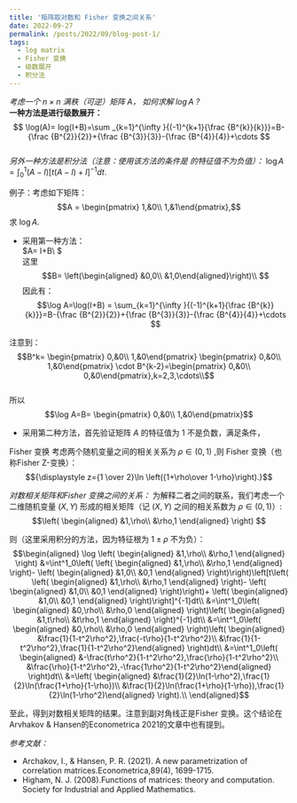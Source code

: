 ```yaml
---
title: '矩阵取对数和 Fisher 变换之间关系'
date: 2022-09-27
permalink: /posts/2022/09/blog-post-1/
tags:
  - log matrix
  - Fisher 变换
  - 级数展开
  - 积分法
---
```


_考虑一个 $n \times n$  满秩（可逆）矩阵 $A$， 如何求解 $\log A$ ?_  
__一种方法是进行级数展开：__  
$$ \log(A)= log(I+B)=\sum _{k=1}^{\infty }{(-1)^{k+1}{\frac {B^{k}}{k}}}=B-{\frac {B^{2}}{2}}+{\frac {B^{3}}{3}}-{\frac {B^{4}}{4}}+\cdots $$  
_另外一种方法是积分法（注意：使用该方法的条件是  的特征值不为负值）：_ 
$\log A=\int^1_0(A-I)[t(A-I)+I]^{-1}dt.$  

例子：考虑如下矩阵：
 $$A = \begin{pmatrix} 1,&0\\ 1,&1\end{pmatrix},$$ 求  $\log A$.

- 采用第一种方法：  
$A= I+B\\ $  
这里   
$$B= \left(\begin{aligned}  &0,0\\ &1,0\end{aligned}\right)\\ $$ 
因此有：  
$$\log A=\log(I+B) = \sum_{k=1}^{\infty }{(-1)^{k+1}{\frac {B^{k}}{k}}}=B-{\frac {B^{2}}{2}}+{\frac {B^{3}}{3}}-{\frac {B^{4}}{4}}+\cdots $$  

注意到：  
$$B^k= \begin{pmatrix} 0,&0\\ 1,&0\end{pmatrix}  \begin{pmatrix} 0,&0\\ 1,&0\end{pmatrix} \cdot B^{k-2}=\begin{pmatrix} 0,&0\\ 0,&0\end{pmatrix},k=2,3,\cdots\\$$  
所以  
$$\log A=B= \begin{pmatrix} 0,&0\\ 1,&0\end{pmatrix}$$  
- 采用第二种方法，首先验证矩阵 $A$ 的特征值为 1 不是负数，满足条件， 
 
Fisher 变换
考虑两个随机变量之间的相关关系为 $\rho\in(0,1)$ ,则 Fisher 变换（也称Fisher Z-变换）：
$${\displaystyle z={1 \over 2}\ln \left({1+\rho\over 1-\rho}\right).}$$

_对数相关矩阵和Fisher 变换之间的关系：_
为解释二者之间的联系，我们考虑一个二维随机变量 $(X,Y)$ 形成的相关矩阵（记 $(X,Y)$  之间的相关系数为  $\rho\in (0,1)$）:
$$\left( \begin{aligned}  &1,\rho\\   &\rho,1 \end{aligned} \right) $$ 

则（这里采用积分的方法，因为特征根为 $1\pm \rho$  不为负）：
    $$\begin{aligned} \log  \left( \begin{aligned}  &1,\rho\\   &\rho,1 \end{aligned} \right) &=\int^1_0\left( \left( \begin{aligned}  &1,\rho\\   &\rho,1 \end{aligned} \right)- \left( \begin{aligned}  &1,0\\   &0,1 \end{aligned} \right)\right)\left[t\left( \left( \begin{aligned}  &1,\rho\\   &\rho,1 \end{aligned} \right)- \left( \begin{aligned}  &1,0\\   &0,1 \end{aligned} \right)\right)+ \left( \begin{aligned}  &1,0\\   &0,1 \end{aligned} \right)\right]^{-1}dt\\ &=\int^1_0\left(  \begin{aligned}  &0,\rho\\   &\rho,0 \end{aligned} \right)\left( \begin{aligned}  &1,t\rho\\   &t\rho,1 \end{aligned} \right)^{-1}dt\\ &=\int^1_0\left(  \begin{aligned}  &0,\rho\\   &\rho,0 \end{aligned} \right)\left( \begin{aligned}  &\frac{1}{1-t^2\rho^2},\frac{-t\rho}{1-t^2\rho^2}\\   &\frac{1}{1-t^2\rho^2},\frac{1}{1-t^2\rho^2}\end{aligned} \right)dt\\ &=\int^1_0\left( \begin{aligned}  &-\frac{t\rho^2}{1-t^2\rho^2},\frac{\rho}{1-t^2\rho^2}\\   &\frac{\rho}{1-t^2\rho^2},-\frac{1\rho^2}{1-t^2\rho^2}\end{aligned} \right)dt\\ &=\left( \begin{aligned}  &\frac{1}{2}\ln(1-\rho^2),\frac{1}{2}\ln(\frac{1+\rho}{1-\rho})\\   &\frac{1}{2}\ln(\frac{1+\rho}{1-\rho}),\frac{1}{2}\ln(1-\rho^2)\end{aligned} \right).\\ \end{aligned}$$

至此，得到对数相关矩阵的结果。注意到副对角线正是Fisher 变换。这个结论在Arvhakov & Hansen的Econometrica 2021的文章中也有提到。

_参考文献：_  
- Archakov, I., & Hansen, P. R. (2021). A new parametrization of correlation matrices.Econometrica,89(4), 1699-1715.  
- Higham, N. J. (2008).Functions of matrices: theory and computation. Society for Industrial and Applied Mathematics.
